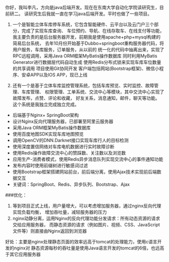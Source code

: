 你好，我叫李凡，方向是java后端开发。现在在东南大学自动化学院读研究生，目前研二。
读研究生后我就一直在学习java后端开发。平时也做了一些项目。

1. 一个是智能立体车库停车系统，它包含智能硬件、云平台以及云门户三个部分，完成了实现车库查询、
车位预约、导航、在线存取车、在线支付等功能，
我主要负责的是后台服务器开发，前期我是使用apache+php+mysql构建的简易后台系统，
去年10月份开始基于Dubbo+springboot重构服务器代码，将用户服务，车库服务，订单服务，从以前的
统一化的代码中抽离出来，实现了RPC远程调用，采用Java ORM框架MyBatis操作数据库
同时利用MyBatis Generator进行数据层代码自动生成
使用Redis分布式锁来实现车库车位数量的共享调用
项目使用Git协同开发
客户端包括网站(Bootstrap框架)、微信小程序、安卓APP以及IOS APP，现已上线

2. 还有一个是基于立体车库监控管理系统，包括车库预览、实时监控、故障管理、车库管理、
权限管理、工单系统、交流中心等模块，其中交流中心实现了故障发布，点赞、评论和收藏，
好友关系，消息通知，邮件，聊天等功能。
这个系统是我独立完成独立完成。
- 后端基于Nginx+ SpringBoot架构
- 设计Nginx反向代理服务器，已部署至阿里云服务器
- 采用Java ORM框架MyBatis操作数据库
- 使用百度地图SDK实现车库地图预览
- 调用OpenCV的DNN.Darknet接口实现车库行人的目标检测
- 使用深度置信网络对车库电机数据进行实时故障诊断
- 使用Redis操作故障交流中心的赞踩数、关注数以及浏览数
- 应用生产-消费者模式，使用Redis异步消息队列实现交流中心的事件通知功能
- 发布内容时使用前缀树进行敏感词过滤
- 使用Bootstrap框架搭建网站前台，前后端分离，使用Ajax技术实现前后端数据交互
- 关键词：SpringBoot、Redis、异步队列、Bootstrap、Ajax

###优化：
1. 等到项目正式上线，用户量增大，可以考虑增加服务器，通过nginx反向代理实现负载均衡，
增加吞吐量，减轻服务器的压力
2. nginx动静分离，运用Nginx的反向代理功能分发请求：所有动态资源的请求交给应用服务器，
而静态资源的请求（例如图片、视频、CSS、JavaScript文件等）则直接由Nginx返回到浏览器

好处：主要是nginx处理静态页面的效率远高于tomcat的处理能力，使用c语言开发的nginx对
静态资源每秒的吞吐量是使用Java语言开发的tomcat的6倍，也远高于其它应用服务器
 



